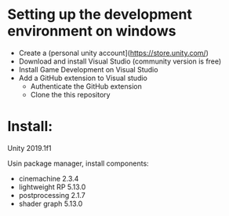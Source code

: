 # Setting up the development environment on windows
- Create a (personal unity account](https://store.unity.com/) 
- Download and install Visual Studio (community version is free)
- Install Game Development on Visual Studio
- Add a GitHub extension to Visual studio
  - Authenticate the GitHub extension
  - Clone the this repository

# Install:

Unity 2019.1f1

Usin package manager, install components:
- cinemachine 2.3.4
- lightweight RP 5.13.0
- postprocessing 2.1.7
- shader graph 5.13.0
